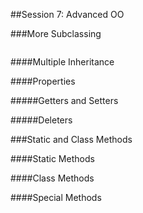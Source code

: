 ##Session 7: Advanced OO

###More Subclassing

```python

```

####Multiple Inheritance


####Properties


#####Getters and Setters


#####Deleters


###Static and Class Methods


####Static Methods


####Class Methods


####Special Methods



